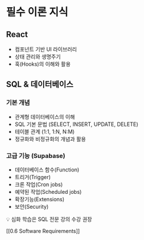 # 필수 이론 지식

## React

- 컴포넌트 기반 UI 라이브러리
- 상태 관리와 생명주기
- 훅(Hooks)의 이해와 활용

## SQL & 데이터베이스

### 기본 개념

- 관계형 데이터베이스의 이해
- SQL 기본 문법 (SELECT, INSERT, UPDATE, DELETE)
- 테이블 관계 (1:1, 1:N, N:M)
- 정규화와 비정규화의 개념과 활용

### 고급 기능 (Supabase)

- 데이터베이스 함수(Function)
- 트리거(Trigger)
- 크론 작업(Cron jobs)
- 예약된 작업(Scheduled jobs)
- 확장기능(Extensions)
- 보안(Security)

💡 심화 학습은 SQL 전문 강의 수강 권장

[[0.6 Software Requirements]]